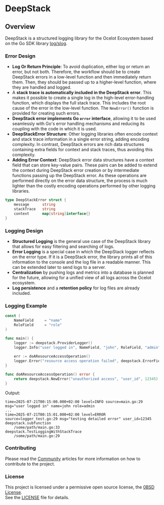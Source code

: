 # DeepStack

## Overview

DeepStack is a structured logging library for the Ocelot Ecosystem based on the Go SDK library [log/slog](https://go.dev/blog/slog).

### Error Design

* **Log Or Return Principle**: To avoid duplication, either log or return an error, but not both. Therefore, the workflow should be to create DeepStack errors in a low-level function and then immediately return them. Then, they should be passed up to a higher-level function, where they are handled and logged.
* A **stack trace is automatically included in the DeepStack error**. This makes it possible to create a single log in the high-level error-handling function, which displays the full stack trace. This includes the root cause of the error in the low-level function. The `NewError()` function is provided for creating such errors.
* **DeepStack error implements Go `error` interface**, allowing it to be used seamlessly with Go's error handling mechanisms and reducing its coupling with the code in which it is used.
* **DeepStackError Structure**: Other logging libraries often encode context and stack trace information in a single error string, adding encoding complexity. In contrast, DeepStack errors are rich data structures containing extra fields for context and stack traces, thus avoiding this complexity.
* **Adding Error Context**: DeepStack error data structures have a context field that can store key-value pairs. These pairs can be added to extend the context during DeepStack error creation or by intermediate functions passing up the DeepStack error. As these operations are performed directly on the error data structure, the process is much lighter than the costly encoding operations performed by other logging libraries.

```go
type DeepStackError struct {
    message      string
    stackTrace   string
    context      map[string]interface{}
}
```

### Logging Design

* **Structured Logging** is the general use case of the DeepStack library that allows for easy filtering and searching of logs.
* **Error Logging** is a special case in which the DeepStack logger reflects on the error type. If it is a DeepStack error, the library prints all of this information to the console and the log file in a readable manner. This can be extended later to send logs to a server.
* **Centralization** by pushing logs and metrics into a database is planned for the future, allowing for a unified view of all logs across the Ocelot ecosystem.
* **Log persistence** and a **retention policy** for log files are already included.

### Logging Example

```go
const (
    NameField     = "name"
    RoleField     = "role"
)

func main() {
    logger := deepstack.ProviderLogger()
    logger.Info("user logged in", NameField, "john", RoleField, "admin")
    
    err := doAResourceAccessOperation()
    logger.Error("resource access operation failed", deepstack.ErrorField, err)
}

func doAResourceAccessOperation() error {
	return deepstack.NewError("unauthorized access", "user_id", 12345)
}
```

Output:

```text
time=2025-07-21T00:15:00.000+02:00 level=INFO source=main.go:29 msg="user logged in" name=john role=admin
...
time=2025-07-21T00:15:01.000+02:00 level=ERROR source=logger_test.go:29 msg="testing detailed error" user_id=12345
deepstack.subfunction
    /some/path/main.go:33
deepstack.TestLoggingWithStackTrace
    /some/path/main.go:29
```

### Contributing

Please read the [Community](https://ocelot-cloud.org/docs/community/) articles for more information on how to contribute to the project.

### License

This project is licensed under a permissive open source license, the [0BSD License](https://opensource.org/license/0bsd/).  
See the [LICENSE](LICENSE) file for details.